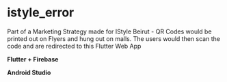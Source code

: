 # istyle_error

Part of a Marketing Strategy made for IStyle Beirut - QR Codes would be printed out on Flyers and hung out on malls. The users would then scan the code and are redirected to this Flutter Web App

**Flutter + Firebase**

**Android Studio**
